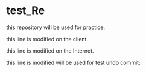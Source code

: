 # test_Re
this repository will be used for practice.

this line is modified on the client.

this line is modified on the Internet.

this line is modified will be used for test undo commit;